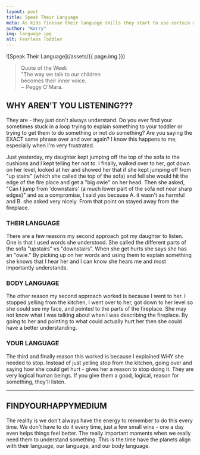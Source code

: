 ```yaml
---
layout: post
title: Speak Their Language
meta: As kids finesse their language skills they start to use certain words for certain things. If you want them to listen, especially when it's super important, use their words. They'll be better listeners.
author: "Kerry"
img: language.jpg
alt: Fearless Toddler
---
```


![Speak Their Language](/assets/{{ page.img }})

> Quote of the Week <br> "The way we talk to our children<br>becomes their inner voice.<br>~ Peggy O'Mara.

## WHY AREN'T YOU LISTENING???

They are - they just don't always understand. Do you ever find your sometimes stuck in a loop trying to explain something to your toddler or trying to get them to do something or not do something? Are you saying the EXACT same phrase over and over again? I know this happens to me, especially when I'm very frustrated.

Just yesterday, my daughter kept jumping off the top of the sofa to the cushions and I kept telling her not to. I finally, walked over to her, got down on her level, looked at her and showed her that if she kept jumping off from "up stairs" (which she called the top of the sofa) and fell she would hit the edge of the fire place and get a "big owie" on her head. Then she asked, "Can I jump from 'downstairs' (a much lower part of the sofa not near sharp edges)" and as a compromise, I said yes because A. it wasn't as harmful and B. she asked very nicely. From that point on stayed away from the fireplace.

### THEIR LANGUAGE

There are a few reasons my second approach got my daughter to listen. One is that I used words she understood. She called the different parts of the sofa "upstairs" vs "downstairs". When she get hurts she says she has an "owie." By picking up on her words and using them to explain something she knows that I hear her and I can know she hears me and most importantly understands.

### BODY LANGUAGE

The other reason my second approach worked is because I went to her. I stopped yelling from the kitchen, I went over to her, got down to her level so she could see my face, and pointed to the parts of the fireplace. She may not know what I was talking about when I was describing the fireplace. By going to her and pointing to what could actually hurt her then she could have a better understanding.

### YOUR LANGUAGE

The third and finally reason this worked is because I explained WHY she needed to stop. Instead of just yelling stop from the kitchen, going over and saying how she could get hurt - gives her a reason to stop doing it. They are very logical human beings. If you give them a good, logical, reason for something, they'll listen.

___

## FINDYOURHAPPYMEDIUM

The reality is we don't always have the energy to remember to do this every time. We don't have to do it every time, just a few small wins - one a day even helps things feel better. The really important moments when we really need them to understand something. This is the time have the planets align with their language, our language, and our body language.
